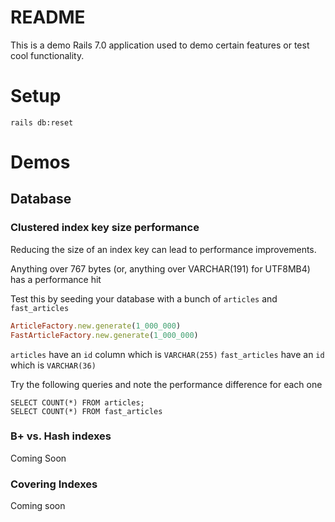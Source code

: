 # README

This is a demo Rails 7.0 application used to demo certain features or test cool functionality.

# Setup

```shell
rails db:reset
```


# Demos

## Database

### Clustered index key size performance

Reducing the size of an index key can lead to performance improvements.

Anything over 767 bytes (or, anything over VARCHAR(191) for UTF8MB4) has a performance hit

Test this by seeding your database with a bunch of `articles` and `fast_articles`

```ruby
ArticleFactory.new.generate(1_000_000)
FastArticleFactory.new.generate(1_000_000)
```

`articles` have an `id` column which is `VARCHAR(255)`
`fast_articles` have an `id` which is `VARCHAR(36)`

Try the following queries and note the performance difference for each one

```mysql
SELECT COUNT(*) FROM articles;
SELECT COUNT(*) FROM fast_articles
```


### B+ vs. Hash indexes
Coming Soon

### Covering Indexes
Coming soon